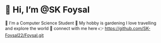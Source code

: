 # 👋 Hi, I’m @SK Foysal
🏫 I'm a Computer Science Student
🌱 My hobby is gardening
I love travelling and explore the world
💬 connect with me here 👉 https://github.com/SK-Foysal22/Foysal.git
